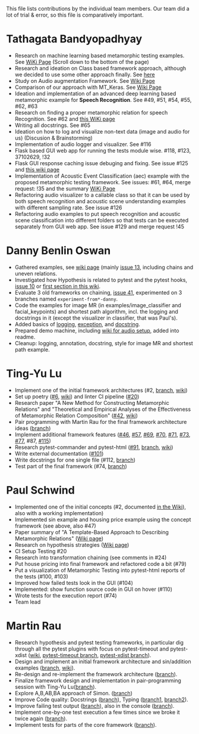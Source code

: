 This file lists contributions by the individual team members.
Our team did a lot of trial & error, so this file is comparatively important.

Tathagata Bandyopadhyay
===
- Research on machine learning based metamorphic testing examples. See [WiKi Page](https://gitlab.lrz.de/pypracticum/team-mt-metamorphic-testing-framework/-/wikis/Examples-for-Metamorphic-Testing#ml_examples_by_tathagata) (Scroll down to the bottom of the page)
- Research and ideation on Class based framework approach, although we decided to use some other approach finally. See [here](https://gitlab.lrz.de/pypracticum/team-mt-metamorphic-testing-framework/-/issues/40#note_1879716)
- Study on Audio augmentation Framework. See [Wiki Page](https://gitlab.lrz.de/pypracticum/team-mt-metamorphic-testing-framework/-/wikis/Audiomentations:-A-audio-augmentation-library)
- Comparison of our approach with MT_Keras. See [Wiki Page](https://gitlab.lrz.de/pypracticum/team-mt-metamorphic-testing-framework/-/wikis/MTKeras-Idea-(paper-summary))
- Ideation and implementation of an advanced deep learning based metamorphic example for **Speech Recognition**. See #49, #51, #54, #55, #62, #63
- Research on finding a proper metamorphic relation for speech Recognition. See #62 and [this WiKi page](https://gitlab.lrz.de/pypracticum/team-mt-metamorphic-testing-framework/-/wikis/Finding-a-suitable-metamorphic-relation-for-Speech-Recognition)
- Writing all docstrings. See #65
- Ideation on how to log and visualize non-text data (image and audio for us) (Discusion & Brainstorming)
- Implementation of audio logger and visualizer. See #116
- Flask based GUI web app for running the tests module wise. #118, #123, 37102629, !32
- Flask GUI response caching issue debuging and fixing. See issue #125 and [this wiki page](https://gitlab.lrz.de/pypracticum/team-mt-metamorphic-testing-framework/-/wikis/Issue-%23125-fix,-a-most-interesting-debugging-and-bug-fix)
- Implementation of Acoustic Event Classification (aec) example with the proposed metamorphic testing framework. See issues: #61, #64, merge request: !35 and the summary [WiKi Page](https://gitlab.lrz.de/pypracticum/team-mt-metamorphic-testing-framework/-/wikis/Metamorphic-Testing-For-Acoustic-Event-(Scene)-Classification-(idea-and-a-paper-summary))
- Refactoring audio visualizer to a callable class so that it can be used by both speech recognition and acoustic scene understanding examples with different sampling rate. See issue #126
- Refactoring audio examples to put speech recognition and acoustic scene classification into different folders so that tests can be executed separately from GUI web app. See issue #129 and merge request !45

Danny Benlin Oswan
===
- Gathered examples, see [wiki page](https://gitlab.lrz.de/pypracticum/team-mt-metamorphic-testing-framework/-/wikis/Examples-for-Metamorphic-Testing) (mainly [issue 13](https://gitlab.lrz.de/pypracticum/team-mt-metamorphic-testing-framework/-/issues/13), including chains and uneven relations.
- Investigated how Hypothesis is related to pytest and the pytest hooks, [issue 10](https://gitlab.lrz.de/pypracticum/team-mt-metamorphic-testing-framework/-/issues/13) or [first section in this wiki](https://gitlab.lrz.de/pypracticum/team-mt-metamorphic-testing-framework/-/wikis/Inspiration-from-hypothesis).
- Evaluate 3 old frameworks on chaining, [issue 41](https://gitlab.lrz.de/pypracticum/team-mt-metamorphic-testing-framework/-/issues/41), experimented on 3 branches named `experiment-from*-danny`.
- Code the examples for image MR (in examples/image_classifier and facial_keypoints) and shortest path algorithm, incl. the logging and docstrings in it (except the visualizer in classifier, that was Paul's).
- Added basics of [logging](https://gitlab.lrz.de/pypracticum/team-mt-metamorphic-testing-framework/-/issues/72), [exception](https://gitlab.lrz.de/pypracticum/team-mt-metamorphic-testing-framework/-/issues/65), and [docstring](https://gitlab.lrz.de/pypracticum/team-mt-metamorphic-testing-framework/-/issues/67).
- Prepared demo machine, including [wiki for audio setup](https://gitlab.lrz.de/pypracticum/team-mt-metamorphic-testing-framework/-/wikis/How-to-run-audio-examples-(Windows)), added into readme.
- Cleanup: logging, annotation, docstring, style for image MR and shortest path example.

Ting-Yu Lu
===
- Implement one of the initial framework architectures (#2, [branch](https://gitlab.lrz.de/pypracticum/team-mt-metamorphic-testing-framework/-/tree/framework-iris), [wiki](https://gitlab.lrz.de/pypracticum/team-mt-metamorphic-testing-framework/-/wikis/Ideas-on-how-code-using-our-framework-could-look#ting-yu-lu))
- Set up poetry ([#6](https://gitlab.lrz.de/pypracticum/team-mt-metamorphic-testing-framework/-/issues/6), [wiki](https://gitlab.lrz.de/pypracticum/team-mt-metamorphic-testing-framework/-/wikis/Poetry-command)) and linter CI pipeline ([#20](https://gitlab.lrz.de/pypracticum/team-mt-metamorphic-testing-framework/-/issues/20))
- Research paper "A New Method for Constructing Metamorphic Relations" and "Theoretical and Empirical Analyses of the Effectiveness of Metamorphic Relation Composition" ([#42](https://gitlab.lrz.de/pypracticum/team-mt-metamorphic-testing-framework/-/issues/42), [wiki](https://gitlab.lrz.de/pypracticum/team-mt-metamorphic-testing-framework/-/wikis/Papers-summaries))
- Pair programming with Martin Rau for the final framework architecture ideas ([branch](https://gitlab.lrz.de/pypracticum/team-mt-metamorphic-testing-framework/-/tree/framework-simon-iris))
- Implement additional framework features ([#46](https://gitlab.lrz.de/pypracticum/team-mt-metamorphic-testing-framework/-/issues/46), [#57](https://gitlab.lrz.de/pypracticum/team-mt-metamorphic-testing-framework/-/issues/57), [#69](https://gitlab.lrz.de/pypracticum/team-mt-metamorphic-testing-framework/-/issues/69), [#70](https://gitlab.lrz.de/pypracticum/team-mt-metamorphic-testing-framework/-/issues/70), [#71](https://gitlab.lrz.de/pypracticum/team-mt-metamorphic-testing-framework/-/issues/71), [#73](https://gitlab.lrz.de/pypracticum/team-mt-metamorphic-testing-framework/-/issues/73), [#77](https://gitlab.lrz.de/pypracticum/team-mt-metamorphic-testing-framework/-/issues/77), #87, [#115](https://gitlab.lrz.de/pypracticum/team-mt-metamorphic-testing-framework/-/issues/115))
- Research pytest-commander and pytest-html ([#91](https://gitlab.lrz.de/pypracticum/team-mt-metamorphic-testing-framework/-/issues/91), [branch](https://gitlab.lrz.de/pypracticum/team-mt-metamorphic-testing-framework/-/tree/91-pytest-commander-experiment), [wiki](https://gitlab.lrz.de/pypracticum/team-mt-metamorphic-testing-framework/-/wikis/Pytest-commander-&-Pytest-html))
- Write external documentation ([#101](https://gitlab.lrz.de/pypracticum/team-mt-metamorphic-testing-framework/-/issues/101))
- Write docstrings for one single file (#112, [branch](https://gitlab.lrz.de/pypracticum/team-mt-metamorphic-testing-framework/-/tree/112-helper-docstrings))
- Test part of the final framework (#74, [branch](https://gitlab.lrz.de/pypracticum/team-mt-metamorphic-testing-framework/-/tree/74-test-helper-and-suite))

Paul Schwind
===
- Implemented one of the initial concepts (#2, documented [in the Wiki](https://gitlab.lrz.de/pypracticum/team-mt-metamorphic-testing-framework/-/wikis/Ideas-on-how-code-using-our-framework-could-look#paul-schwind)), also with a working implementation)
- Implemented sin example and housing price example using the concept framework (see above, also #47)
- Paper summary of "A Template-Based Approach to Describing Metamorphic Relations" ([Wiki page](https://gitlab.lrz.de/pypracticum/team-mt-metamorphic-testing-framework/-/wikis/Papers-summaries#a-template-based-approach-to-describing-metamorphic-relations))
- Research on hypothesis strategies ([Wiki page](https://gitlab.lrz.de/pypracticum/team-mt-metamorphic-testing-framework/-/wikis/Inspiration-from-hypothesis#how-test-case-generation-works))
- CI Setup Testing #20
- Research into transformation chaining (see comments in #24)
- Put house pricing into final framework and refactored code a bit (#79)
- Put a visualization of Metamorphic Testing into pytest-html reports of the tests (#100, #103)
- Improved how failed tests look in the GUI (#104)
- Implemented: show function source code in GUI on hover (#110)
- Wrote tests for the execution report (#74)
- Team lead

Martin Rau
===
- Research hypothesis and pytest testing frameworks, in particular dig through all the pytest plugins with focus on pytest-timeout and pytest-xdist ([wiki](https://gitlab.lrz.de/pypracticum/team-mt-metamorphic-testing-framework/-/wikis/Testing-Frameworks-Quicklinks), [pytest-timeout branch](https://gitlab.lrz.de/pypracticum/team-mt-metamorphic-testing-framework/-/tree/feature/pytest-timeout), [pytest-xdist branch](https://gitlab.lrz.de/pypracticum/team-mt-metamorphic-testing-framework/-/tree/feature/pytest-xdist)).
- Design and implement an initial framework architecture and sin/addition examples ([branch](https://gitlab.lrz.de/pypracticum/team-mt-metamorphic-testing-framework/-/tree/feature/architecture-martin), [wiki](https://gitlab.lrz.de/pypracticum/team-mt-metamorphic-testing-framework/-/wikis/Ideas-on-how-code-using-our-framework-could-look)).
- Re-design and re-implement the framework architecture ([branch](https://gitlab.lrz.de/pypracticum/team-mt-metamorphic-testing-framework/-/tree/feature/decorator-architecture)).
- Finalize framework design and implementation in pair-programming session with Ting-Yu Lu([branch](https://gitlab.lrz.de/pypracticum/team-mt-metamorphic-testing-framework/-/tree/framework-simon-iris)).
- Explore A,B,AB,BA approach of Simon. ([branch](https://gitlab.lrz.de/pypracticum/team-mt-metamorphic-testing-framework/-/blob/feature/a-b-ab-ba-example/tests/test_a_b_ab_ba.py))
- Improve Code quality: Docstrings ([branch](https://gitlab.lrz.de/pypracticum/team-mt-metamorphic-testing-framework/-/commit/bcc41c69f9b64f2eef23bd220708638688279d5b)), Typing ([branch1](https://gitlab.lrz.de/pypracticum/team-mt-metamorphic-testing-framework/-/tree/68-typing), [branch2](https://gitlab.lrz.de/pypracticum/team-mt-metamorphic-testing-framework/-/tree/68/typing-v2)).
- Improve failing test output ([branch](https://gitlab.lrz.de/pypracticum/team-mt-metamorphic-testing-framework/-/tree/88-89/improve-failing-test)), also in the console ([branch](https://gitlab.lrz.de/pypracticum/team-mt-metamorphic-testing-framework/-/tree/106/better-failed-tests-in-console)).
- Implement one-by-one test execution a few times since we broke it twice again ([branch](https://gitlab.lrz.de/pypracticum/team-mt-metamorphic-testing-framework/-/tree/102/one-by-one-test-execution-in-gui)).
- Implement tests for parts of the core framework ([branch](https://gitlab.lrz.de/pypracticum/team-mt-metamorphic-testing-framework/-/tree/74/framework-tests-decorator-metamorphic)).

